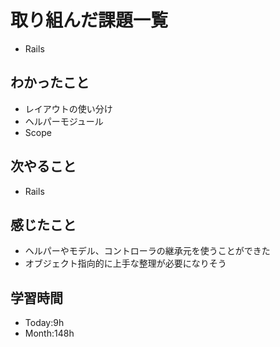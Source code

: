 # 取り組んだ課題一覧
- Rails
## わかったこと
- レイアウトの使い分け
- ヘルパーモジュール
- Scope
## 次やること
- Rails
## 感じたこと
- ヘルパーやモデル、コントローラの継承元を使うことができた
- オブジェクト指向的に上手な整理が必要になりそう
## 学習時間
- Today:9h
- Month:148h

